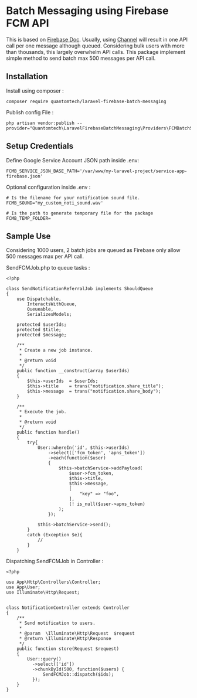 # Batch Messaging using Firebase FCM API
This is based on [Firebase Doc](https://firebase.google.com/docs/cloud-messaging/send-message#send-messages-to-multiple-devices.). Usually, using [Channel](https://laravel.com/docs/8.x/notifications#specifying-delivery-channels) will result in one API call per one message although queued. Considering bulk users with more than thousands, this largely overwhelm API calls. This package implement simple method to send batch max 500 messages per API call.


## Installation

Install using composer :
```code
composer require quantomtech/laravel-firebase-batch-messaging
```

Publish config File :
```code
php artisan vendor:publish --provider="Quantomtech\LaravelFirebaseBatchMessaging\Providers\FCMBatchServiceProvider"
```

## Setup Credentials

Define Google Service Account JSON path inside .env:
```code
FCMB_SERVICE_JSON_BASE_PATH='/var/www/my-laravel-project/service-app-firebase.json'
```

Optional configuration inside .env :
```code
# Is the filename for your notification sound file.
FCMB_SOUND="my_custom_noti_sound.wav'

# Is the path to generate temporary file for the package
FCMB_TEMP_FOLDER=
```

## Sample Use

Considering 1000 users, 2 batch jobs are queued as Firebase only allow 500 messages max per API call.

SendFCMJob.php to queue tasks :
```code
<?php

class SendNotificationReferralJob implements ShouldQueue
{
    use Dispatchable, 
        InteractsWithQueue, 
        Queueable, 
        SerializesModels;
    
    protected $userIds;
    protected $title;
    protected $message;
        
    /**
     * Create a new job instance.
     *
     * @return void
     */
    public function __construct(array $userIds)
    {
        $this->userIds  = $userIds;
        $this->title    = trans("notification.share_title");
        $this->message  = trans("notification.share_body");
    }

    /**
     * Execute the job.
     *
     * @return void
     */
    public function handle()
    {
        try{
            User::whereIn('id', $this->userIds)
                ->select(['fcm_token', 'apns_token'])
                ->each(function($user)
                {
                    $this->batchService->addPayload(
                        $user->fcm_token, 
                        $this->title, 
                        $this->message, 
                        [
                            "key" => "foo",
                        ],
                        (! is_null($user->apns_token)
                    );
                });

            $this->batchService->send();
        }
        catch (Exception $e){
            //
        }
    }

```

Dispatching SendFCMJob in Controller :

```code
<?php

use App\Http\Controllers\Controller;
use App\User;
use Illuminate\Http\Request;


class NotificationController extends Controller
{
    /**
     * Send notification to users.
     *
     * @param  \Illuminate\Http\Request  $request
     * @return \Illuminate\Http\Response
     */
    public function store(Request $request)
    {
        User::query()
          ->select(['id'])
          ->chunkById(500, function($users) {
              SendFCMJob::dispatch($ids);
          });
    }
}
```
